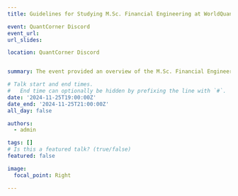 ```yaml
---
title: Guidelines for Studying M.Sc. Financial Engineering at WorldQuant University

event: QuantCorner Discord
event_url:
url_slides: 

location: QuantCorner Discord


summary: The event provided an overview of the M.Sc. Financial Engineering program at WorldQuant University, highlighting its tuition-free, globally recognized curriculum that combines theoretical and practical aspects of quantitative finance. Key discussions covered the program structure, application process, and career opportunities in fields like algorithmic trading and risk management. Alumni and students shared their experiences, emphasizing the program's flexibility and real-world relevance. A Q&A session addressed attendees' queries, showcasing how the program equips graduates for successful careers in finance. The event underscored the accessibility and value of the program for aspiring financial engineers.

# Talk start and end times.
#   End time can optionally be hidden by prefixing the line with `#`.
date: '2024-11-25T19:00:00Z'
date_end: '2024-11-25T21:00:00Z'
all_day: false

authors:
  - admin

tags: []
# Is this a featured talk? (true/false)
featured: false

image:
  focal_point: Right

---
```

